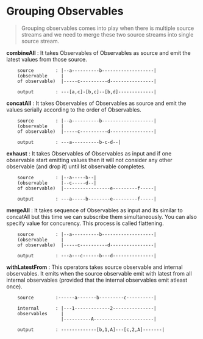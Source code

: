 # Grouping Observables

> Grouping observables comes into play when there is multiple source streams and we need to merge these two source streams into single source stream.

**combineAll** : It takes Observables of Observables as source and emit the latest values from those source.

```
    source        : |--a----------b-------------------|
    (observable     |
    of observable)  |-----c----------d----------------|

    output        : ---[a,c]-[b,c]--[b,d]-------------|
```

**concatAll** : It takes Observables of Observables as source and emit the values serially according to the order of Observables.

```
    source        : |--a----------b-------------------|
    (observable     |
    of observable)  |-----c----------d----------------|

    output        : ---a----------b-c-d--|
```

**exhaust** : It takes Observables of Observables as input and if one observable start emitting values then it will not consider any other observable (and drop it) until Ist observable completes.

```
    source        : |--a-----b--|
    (observable     |--c-----d--|
    of observable)  |-----------------e---------f-----|

    output        : ---a-----b--------e---------f-----|
```

**mergeAll** : It takes sequence of Observables as input and its similar to concatAll but this time we can subscribe them simultaneously. You can also specify value for concurency. This process is called flattening.

```
    source        : |--a----------b-------------------|
    (observable     |
    of observable)  |-----c----------d----------------|

    output        : ---a---c------b---d---------------|
```

**withLatestFrom** : This operators takes source observable and internal observables. It emits when the source observable emit with latest from all internal observables (provided that the internal observables emit atleast once).

```
    source        :------a-------b---------c----------|

    internal      : |---1-------------2---------------|
    observables     |
                    |----------A----------------------|

    output        : -------------[b,1,A]---[c,2,A]-------|
```
